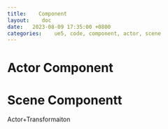 ```yaml
---
title:    Component
layout:    doc
date:   2023-08-09 17:35:00 +0800
categories:    ue5, code, component, actor, scene
---
```


# Actor Component

# Scene Componentt
Actor+Transformaiton